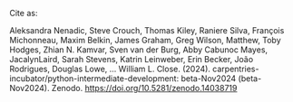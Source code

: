 Cite as:

Aleksandra Nenadic, Steve Crouch, Thomas Kiley, Raniere Silva, François Michonneau, Maxim Belkin, James Graham, Greg Wilson, Matthew, Toby Hodges, Zhian N. Kamvar, Sven van der Burg, Abby Cabunoc Mayes, JacalynLaird, Sarah Stevens, Katrin Leinweber, Erin Becker, João Rodrigues, Douglas Lowe, … William L. Close. (2024). carpentries-incubator/python-intermediate-development: beta-Nov2024 (beta-Nov2024). Zenodo. https://doi.org/10.5281/zenodo.14038719
